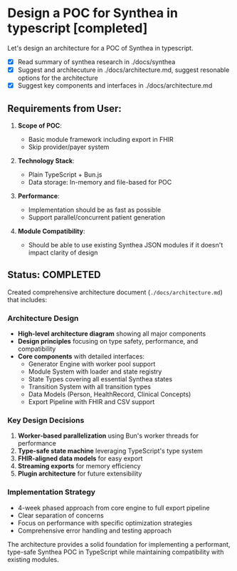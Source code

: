 # Design a POC for Synthea in typescript [completed]

Let's design an architecture for a POC of Synthea in typescript.

* [x] Read summary of synthea research in ./docs/synthea
* [x] Suggest and architecuture in ./docs/architecture.md, suggest resonable options for the architecture
* [x] Suggest key components and interfaces in ./docs/architecture.md

## Requirements from User:

1. **Scope of POC**: 
   - Basic module framework including export in FHIR
   - Skip provider/payer system

2. **Technology Stack**:
   - Plain TypeScript + Bun.js
   - Data storage: In-memory and file-based for POC

3. **Performance**: 
   - Implementation should be as fast as possible
   - Support parallel/concurrent patient generation

4. **Module Compatibility**:
   - Should be able to use existing Synthea JSON modules if it doesn't impact clarity of design

## Status: COMPLETED

Created comprehensive architecture document (`./docs/architecture.md`) that includes:

### Architecture Design
- **High-level architecture diagram** showing all major components
- **Design principles** focusing on type safety, performance, and compatibility
- **Core components** with detailed interfaces:
  - Generator Engine with worker pool support
  - Module System with loader and state registry
  - State Types covering all essential Synthea states
  - Transition System with all transition types
  - Data Models (Person, HealthRecord, Clinical Concepts)
  - Export Pipeline with FHIR and CSV support

### Key Design Decisions
1. **Worker-based parallelization** using Bun's worker threads for performance
2. **Type-safe state machine** leveraging TypeScript's type system
3. **FHIR-aligned data models** for easy export
4. **Streaming exports** for memory efficiency
5. **Plugin architecture** for future extensibility

### Implementation Strategy
- 4-week phased approach from core engine to full export pipeline
- Clear separation of concerns
- Focus on performance with specific optimization strategies
- Comprehensive error handling and testing approach

The architecture provides a solid foundation for implementing a performant, type-safe Synthea POC in TypeScript while maintaining compatibility with existing modules.
